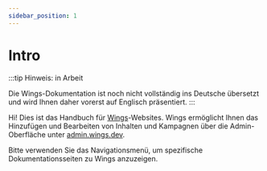 ```yaml
---
sidebar_position: 1
---
```


# Intro

:::tip Hinweis: in Arbeit

Die Wings-Dokumentation ist noch nicht vollständig ins Deutsche übersetzt und wird Ihnen daher vorerst auf Englisch präsentiert.
:::

Hi! Dies ist das Handbuch für [Wings](https://wings.dev)-Websites. Wings ermöglicht Ihnen das Hinzufügen und Bearbeiten von Inhalten und Kampagnen über die Admin-Oberfläche unter [admin.wings.dev](https://admin.wings.dev).

Bitte verwenden Sie das Navigationsmenü, um spezifische Dokumentationsseiten zu Wings anzuzeigen.
